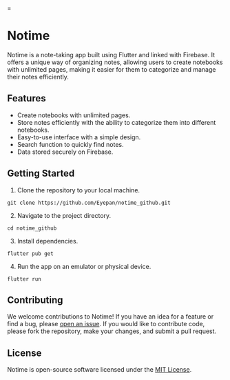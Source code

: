 =

# Notime

Notime is a note-taking app built using Flutter and linked with Firebase. It offers a unique way of organizing notes, allowing users to create notebooks with unlimited pages, making it easier for them to categorize and manage their notes efficiently.

## Features

- Create notebooks with unlimited pages.
- Store notes efficiently with the ability to categorize them into different notebooks.
- Easy-to-use interface with a simple design.
- Search function to quickly find notes.
- Data stored securely on Firebase.

## Getting Started

1. Clone the repository to your local machine.

```
git clone https://github.com/Eyepan/notime_github.git
```

2. Navigate to the project directory.

```
cd notime_github
```

3. Install dependencies.

```
flutter pub get
```

4. Run the app on an emulator or physical device.

```
flutter run
```

## Contributing

We welcome contributions to Notime! If you have an idea for a feature or find a bug, please [open an issue](https://github.com/Eyepan/notime-github/issues/new). If you would like to contribute code, please fork the repository, make your changes, and submit a pull request.

## License

Notime is open-source software licensed under the [MIT License](LICENSE).
